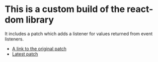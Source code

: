 # This is a custom build of the react-dom library

It includes a patch which adds a listener for values returned from
event listeners.

- [A link to the original patch](https://github.com/btford/react/commit/0ea9ce066f3e25e73757bc745bf54f3dd565c94c)
- [Latest patch](https://github.com/chrisirhc/react/compare/v16.8.4...chrisirhc:feat-event-bus-react-16.8.4)